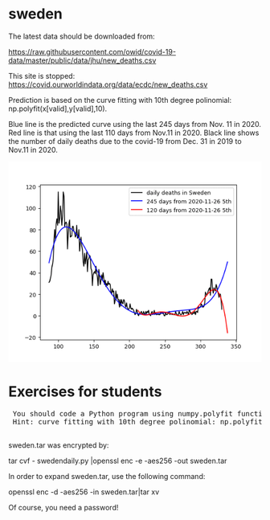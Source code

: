 # sweden

The latest data should be downloaded from:

https://raw.githubusercontent.com/owid/covid-19-data/master/public/data/jhu/new_deaths.csv

This site is stopped: 
https://covid.ourworldindata.org/data/ecdc/new_deaths.csv
 
 Prediction is based on the curve fitting with 10th degree polinomial: np.polyfit(x[valid],y[valid],10).
 
 Blue line is the predicted curve using the last 245 days from Nov. 11 in 2020. Red line is that using the last 110 days from Nov.11 in 2020. Black line shows the number of daily deaths due to the covid-19 from Dec. 31 in 2019 to Nov.11 in 2020.
 
 <img src='sweden.gif' height=400 width=600>
 
 
 # Exercises for students
 <pre>
 You should code a Python program using numpy.polyfit function as shown above picture.
 Hint: curve fitting with 10th degree polinomial: np.polyfit(x[valid],y[valid],10)
 </pre>
 
 sweden.tar was encrypted by: 
 
 tar cvf - swedendaily.py |openssl enc -e -aes256 -out sweden.tar
 
 In order to expand sweden.tar, use the following command:
 
 openssl enc -d -aes256 -in sweden.tar|tar xv
 
 Of course, you need a password!
 
 
